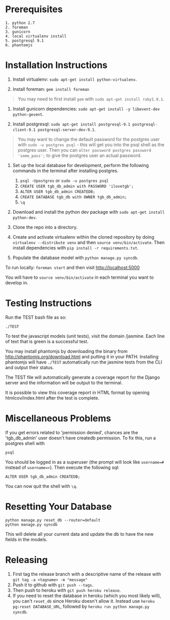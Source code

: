 Prerequisites
=============
    1. python 2.7
    2. foreman
    3. gunicorn
    4. local virtualenv install
    5. postgresql 9.1
    6. phantomjs

Installation Instructions
=============

1. Install virtualenv: `sudo apt-get install python-virtualenv`.

1. Install foreman: `gem install foreman`
> You may need to first install `gem` with `sudo apt-get install ruby1.9.1`.

1. Install gunicorn dependencies: `sudo apt-get install -y libevent-dev python-gevent`.

1. Install postgresql: `sudo apt-get install postgresql-9.1 postgresql-client-9.1 postgresql-server-dev-9.1`.
> You may want to change the default password for the postgres user with `sudo -u postgres psql` - this will get you into the psql shell as the postgres user. Then you can `alter password postgres password 'some_pass';` to give the postgres user an actual password.
1. Set up the local database for development, perform the following commands in the terminal after installing postgres.
    1. `psql -Upostgres` or `sudo -u postgres psql`
    2. `CREATE USER tgb_db_admin with PASSWORD 'ilovetgb';`
    3. `ALTER USER tgb_db_admin CREATEDB;`
    4. `CREATE DATABASE tgb_db with OWNER tgb_db_admin;`
    5. `\q`

1. Download and install the python dev package with `sudo apt-get install python-dev`.

1. Clone the repo into a directory.

1. Create and activate virtualenv within the cloned repository by doing `virtualenv --distribute venv` and then `source venv/bin/activate`. Then install dependencies with `pip install -r requirements.txt`.

1. Populate the database model with `python manage.py syncdb`.


To run locally: `foreman start` and then visit [http://localhost:5000](http://localhost:5000)

You will have to `source venv/bin/activate` in each terminal you want to develop in.


Testing Instructions
=============

Run the TEST bash file as so:

    ./TEST

To test the javascript models (unit tests), visit the domain /jasmine. Each line of text that is green is a successful test.

You may install phantomjs by downloading the binary from http://phantomjs.org/download.html and putting it in your PATH. Installing phantomjs
will have `./TEST` automatically run the jasmine tests from the CLI and output their status.

The TEST file will automatically generate a coverage report for the Django server and the information will be output to the terminal.

It is possible to view this coverage report in HTML format by opening htmlcov/index.html after the test is complete.

Miscellaneous Problems
=============

If you get errors related to 'permission denied', chances are the 'tgb_db_admin' user doesn't have createdb permission. To fix this, run a postgres shell with

    psql

You should be logged in as a superuser (the prompt will look like `username=#` instead of `username=>`). Then execute the following sql:

    ALTER USER tgb_db_admin CREATEDB;

You can now quit the shell with `\q`.

Resetting Your Database
==============
    python manage.py reset_db --router=default
    python manage.py syncdb
This will delete all your current data and update the db to have the new fields in the models.

Releasing
==============
1. First tag the release branch with a descriptive name of the release with `git tag -a <tagname> -m "message"`
1. Push it to github with `git push --tags`.
1. Then push to heroku with `git push heroku release`.
1. If you need to reset the database in heroku (which you most likely will), you can't `reset_db` since Heroku doesn't allow it. Instead use `heroku pg:reset DATABASE_URL`, followed by `heroku run python manage.py syncdb`.
